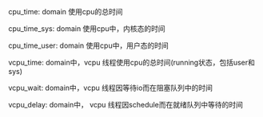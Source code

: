 
cpu_time: domain 使用cpu的总时间

cpu_time_sys: domain 使用cpu中，内核态的时间

cpu_time_user: domain 使用cpu中，用户态的时间

vcpu_time: domain中，vcpu 线程使用cpu的总时间(running状态，包括user和sys)

vcpu_wait: domain中，vcpu 线程因等待io而在阻塞队列中的时间

vcpu_delay: domain中， vcpu 线程因schedule而在就绪队列中等待的时间